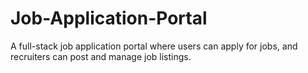 # Job-Application-Portal
A full-stack job application portal where users can apply for jobs, and recruiters can post and manage job listings.
